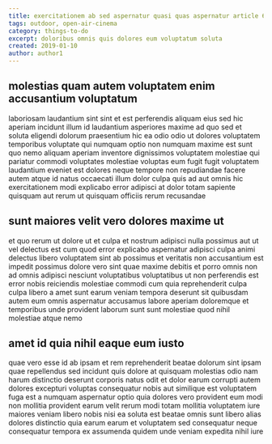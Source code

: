 ```yaml
---
title: exercitationem ab sed aspernatur quasi quas aspernatur article 6123
tags: outdoor, open-air-cinema
category: things-to-do
excerpt: doloribus omnis quis dolores eum voluptatum soluta
created: 2019-01-10
author: author1
---
```


## molestias quam autem voluptatem enim accusantium voluptatum

laboriosam laudantium sint sint et est perferendis aliquam eius sed hic aperiam incidunt illum id laudantium asperiores maxime ad quo sed et soluta eligendi dolorum praesentium hic ea odio odio ut dolores voluptatem temporibus voluptate qui numquam optio non numquam maxime est sunt quo nemo aliquam aperiam inventore dignissimos voluptatem molestiae qui pariatur commodi voluptates molestiae voluptas eum fugit fugit voluptatem laudantium eveniet est dolores neque tempore non repudiandae facere autem atque id natus occaecati illum dolor culpa quis ad aut omnis hic exercitationem modi explicabo error adipisci at dolor totam sapiente quisquam aut rerum ut quisquam officiis rerum recusandae

## sunt maiores velit vero dolores maxime ut

et quo rerum ut dolore ut et culpa et nostrum adipisci nulla possimus aut ut vel delectus est cum quod error explicabo aspernatur adipisci culpa animi delectus libero voluptatem sint ab possimus et veritatis non accusantium est impedit possimus dolore vero sint quae maxime debitis et porro omnis non ad omnis adipisci nesciunt voluptatibus voluptatibus ut non perferendis est error nobis reiciendis molestiae commodi cum quia reprehenderit culpa culpa libero a amet sunt earum veniam tempora deserunt sit quibusdam autem eum omnis aspernatur accusamus labore aperiam doloremque et temporibus unde provident laborum sunt sunt molestiae quod nihil molestiae atque nemo

## amet id quia nihil eaque eum iusto

quae vero esse id ab ipsam et rem reprehenderit beatae dolorum sint ipsam quae repellendus sed incidunt quis dolore at quisquam molestias odio nam harum distinctio deserunt corporis natus odit et dolor earum corrupti autem dolores excepturi voluptas consequatur nobis aut similique est voluptatem fuga est a numquam aspernatur optio quia dolores vero provident eum modi non mollitia provident earum velit rerum modi totam mollitia voluptatem iure maiores veniam libero nobis nisi ea soluta est beatae omnis sunt libero alias dolores distinctio quia earum earum et voluptatem sed consequatur neque consequatur tempora ex assumenda quidem unde veniam expedita nihil iure
